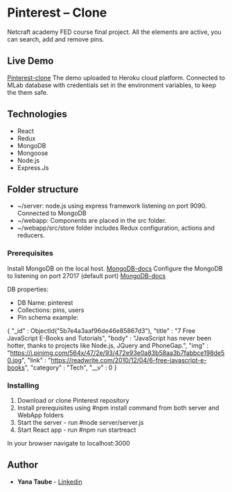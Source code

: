 # Pinterest – Clone

Netcraft academy FED course final project.
All the elements are active, you can search, add and remove pins. 

## Live Demo

[Pinterest-clone](https://netcraft-pinterest-clone.herokuapp.com) 
The demo uploaded to Heroku cloud platform.
Connected to MLab database with credentials set in the environment variables, to keep the them safe. 

## Technologies

* React 
* Redux
* MongoDB 
* Mongoose
* Node.js
* Express.Js

## Folder structure

* ~/server: node.js using express framework listening on port 9090. Connected to MongoDB
* ~/webapp: Components are placed in the src folder. 
* ~/webapp/src/store folder includes Redux configuration, actions and reducers.

### Prerequisites

Install MongoDB on the local host. [MongoDB-docs](https://docs.mongodb.com/manual/installation)
Configure the MongoDB to listening on port 27017 (default port) [MongoDB-docs](https://docs.mongodb.com/manual/reference/default-mongodb-port)

DB properties:
* DB Name: pinterest
* Collections: pins, users
* Pin schema example: 

{
    "_id" : ObjectId("5b7e4a3aaf96de46e85867d3"),
    "title" : "7 Free JavaScript E-Books and Tutorials",
    "body" : "JavaScript has never been hotter, thanks to projects like Node.js, JQuery and PhoneGap.",
    "img" : "https://i.pinimg.com/564x/47/2e/93/472e93e0a83b58aa3b7fabbce198de50.jpg",
    "link" : "https://readwrite.com/2010/12/04/6-free-javascript-e-books",
    "category" : "Tech",
    "__v" : 0
}

### Installing

1. Download or clone Pinterest repository
2. Install prerequisites using #npm install command from both server and WebApp folders
3. Start the server - run #node server/server.js
4. Start React app - run #npm run startreact

In your browser navigate to localhost:3000


## Author

* **Yana Taube** - [Linkedin](https://www.linkedin.com/in/yanataube)
